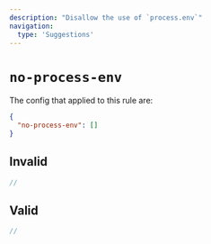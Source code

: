 ```yaml
---
description: "Disallow the use of `process.env`"
navigation:
  type: 'Suggestions'
---
```


# `no-process-env`

The config that applied to this rule are:

```json
{
  "no-process-env": []
}
```

## Invalid

```js invalid
//
```

## Valid

```js valid
//
```
  